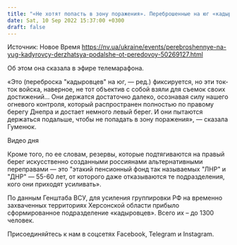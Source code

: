 ```yaml
---
title: "«Не хотят попасть в зону поражения». Переброшенные на юг «кадыровцы» держатся подальше от передовой"
date: Sat, 10 Sep 2022 15:37:00 +0300
draft: false
---
```

Источник: Новое Время https://nv.ua/ukraine/events/perebroshennye-na-yug-kadyrovcy-derzhatsya-podalshe-ot-peredovoy-50269127.html


Об этом она сказала в эфире телемарафона.

«Это (переброска "кадыровцев" на юг, — ред.) фиксируется, но эти ток-ток войска, наверное, не тот объектив с собой взяли для съемок своих достижений… Они держатся достаточно далеко, осознавая силу нашего огневого контроля, который распространен полностью по правому берегу Днепра и достает немного левый берег. И они пытаются держаться подальше, чтобы не попадать в зону поражения», — сказала Гуменюк.

 Видео дня   

Кроме того, по ее словам, резервы, которые подтягиваются на правый берег искусственно созданными россиянами альтернативными переправами — это "этакий пенсионный фонд так называемых "ЛНР" и "ДНР" — 55-60 лет, от которого даже отказываются те подразделения, кого они приходят усиливать».

По данным Генштаба ВСУ, для усиления группировки РФ на временно захваченных территориях Херсонской области прибыло сформированное подразделение «кадыровцев». Всего их – до 1300 человек.

Присоединяйтесь к нам в соцсетях Facebook, Telegram и Instagram.
